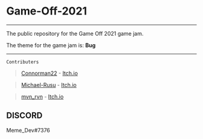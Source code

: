 # Game-Off-2021

-----------------
The public repository for the Game Off 2021 game jam.  
  
The theme for the game jam is: **Bug**

-------------------
```Contributers```
>[Connorman22](https://github.com/connorman22) - [Itch.io](https://itch.io/profile/connorman22)

>[Michael-Rusu](https://github.com/michael-rusu) - [Itch.io](https://itch.io/profile/michael-rusu)

>[mvn_rvn](https://github.com/mvn-rvn) - [Itch.io](https://mynameismvn.itch.io/)


DISCORD
-------
Meme_Dev#7376
